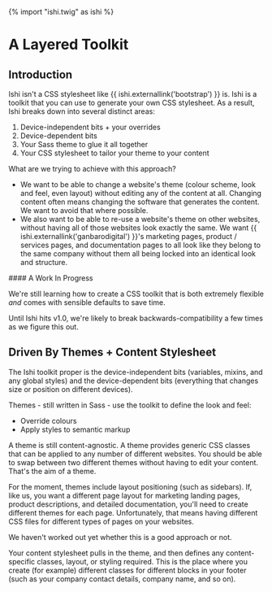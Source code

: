 {% import "ishi.twig" as ishi %}
# A Layered Toolkit

## Introduction

Ishi isn't a CSS stylesheet like {{ ishi.externallink('bootstrap') }} is. Ishi is a toolkit that you can use to generate your own CSS stylesheet. As a result, Ishi breaks down into several distinct areas:

1. Device-independent bits + your overrides
1. Device-dependent bits
1. Your Sass theme to glue it all together
1. Your CSS stylesheet to tailor your theme to your content

What are we trying to achieve with this approach?

* We want to be able to change a website's theme (colour scheme, look and feel, even layout) without editing any of the content at all. Changing content often means changing the software that generates the content. We want to avoid that where possible.
* We also want to be able to re-use a website's theme on other websites, without having all of those websites look exactly the same. We want {{ ishi.externallink('ganbarodigital') }}'s marketing pages, product / services pages, and documentation pages to all look like they belong to the same company without them all being locked into an identical look and structure.

<aside class="callout warning" markdown="1">
#### A Work In Progress

We're still learning how to create a CSS toolkit that is both extremely flexible _and_ comes with sensible defaults to save time.

Until Ishi hits v1.0, we're likely to break backwards-compatibility a few times as we figure this out.
</aside>

## Driven By Themes + Content Stylesheet

The Ishi toolkit proper is the device-independent bits (variables, mixins, and any global styles) and the device-dependent bits (everything that changes size or position on different devices).

Themes - still written in Sass - use the toolkit to define the look and feel:

* Override colours
* Apply styles to semantic markup

A theme is still content-agnostic. A theme provides generic CSS classes that can be applied to any number of different websites. You should be able to swap between two different themes without having to edit your content. That's the aim of a theme.

<aside class="callout attention" markdown="1">
For the moment, themes include layout positioning (such as sidebars). If, like us, you want a different page layout for marketing landing pages, product descriptions, and detailed documentation, you'll need to create different themes for each page. Unfortunately, that means having different CSS files for different types of pages on your websites.

We haven't worked out yet whether this is a good approach or not.
</aside>

Your content stylesheet pulls in the theme, and then defines any content-specific classes, layout, or styling required. This is the place where you create (for example) different classes for different blocks in your footer (such as your company contact details, company name, and so on).

